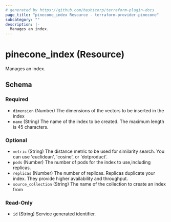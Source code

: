 ```yaml
---
# generated by https://github.com/hashicorp/terraform-plugin-docs
page_title: "pinecone_index Resource - terraform-provider-pinecone"
subcategory: ""
description: |-
  Manages an index.
---
```


# pinecone_index (Resource)

Manages an index.



<!-- schema generated by tfplugindocs -->
## Schema

### Required

- `dimension` (Number) The dimensions of the vectors to be inserted in the index
- `name` (String) The name of the index to be created. The maximum length is 45 characters.

### Optional

- `metric` (String) The distance metric to be used for similarity search. You can use 'euclidean', 'cosine', or 'dotproduct'.
- `pods` (Number) The number of pods for the index to use,including replicas.
- `replicas` (Number) The number of replicas. Replicas duplicate your index. They provide higher availability and throughput.
- `source_collection` (String) The name of the collection to create an index from

### Read-Only

- `id` (String) Service generated identifier.
